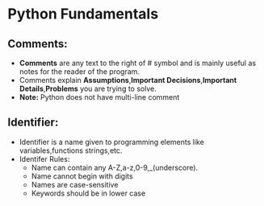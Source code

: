 # Python Fundamentals

## Comments:
* __Comments__ are any text to the right of # symbol and is mainly useful as notes for the reader of the program.
* Comments explain __Assumptions__,__Important Decisions__,__Important Details__,__Problems__ you are trying to solve.
* __Note:__ Python does not have multi-line comment

## Identifier:
* Identifier is a name given to programming elements like variables,functions strings,etc.
* Identifer Rules:
  * Name can contain any A-Z,a-z,0-9,_(underscore).
  * Name cannot begin with digits
  * Names are case-sensitive
  * Keywords should be in lower case